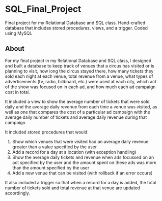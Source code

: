 # SQL_Final_Project
Final project for my Relational Database and SQL class. Hand-crafted database that includes stored procedures, views, and a trigger.
Coded using MySQL

## About
For my final project in my Relational Database and SQL class, I designed and built a database to keep track of venues that a 
circus has visited or is planning to visit, how long the circus stayed there, how many tickets they sold each night at each 
venue, total revenue from a venue, what types of advertisements (tv, radio, billboard, etc.) were used at each city, 
which act of the show was focused on in each ad, and how much each ad campaign cost in total.

It included a view to show the average number of tickets that were sold daily and the average daily revenue from each time a 
venue was visited, as well as one that compares the cost of a particular ad campaign with the average daily number of tickets 
and average daily revenue during that campaign.

It included stored procedures that would
1. Show which venues that were visited had an average daily revenue greater than a value specified by the user
1. Add a record for a day at a location (with exception handling)
1. Show the average daily tickets and revenue when ads focussed on an act specified by the user and the amount spent on these ads was more than the amount specified by the user
1. Add a new venue that can be visited (with rollback if an error occurs)

It also included a trigger so that when a record for a day is added, the total number of tickets sold and total revenue at that 
venue are updated accordingly.
